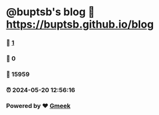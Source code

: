 # @buptsb's blog :link: https://buptsb.github.io/blog 
### :page_facing_up: [1](https://buptsb.github.io/blog/tag.html) 
### :speech_balloon: 0 
### :hibiscus: 15959 
### :alarm_clock: 2024-05-20 12:56:16 
### Powered by :heart: [Gmeek](https://github.com/Meekdai/Gmeek)
